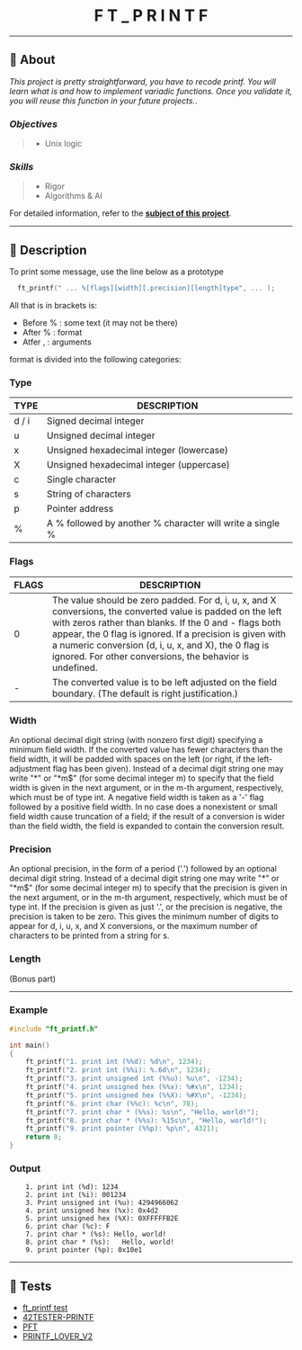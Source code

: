 <h1 align="center">
F T _ P R I N T F
</h1>

___

## :memo: **About**

_This project is pretty straightforward, you have to recode printf. You will learn what is and how to implement variadic functions. Once you validate it, you will reuse this function in your future projects._.

### *Objectives*  
> + Unix logic

### *Skills*
> + Rigor
> + Algorithms & AI

For detailed information, refer to the [**subject of this project**](https://github.com/CherdantsevIlya/ft_printf/blob/master/en.subject.pdf).

___

## 🚀 **Description**

To print some message, use the line below as a prototype

```c
  ft_printf(" ... %[flags][width][.precision][length]type", ... );
```

All that is in brackets is:

+ Before % : some text (it may not be there)
+ After % : format
+ Atfer , : arguments

format is divided into the following categories:

### **Type**

| TYPE | DESCRIPTION |
|--------|--------|
| d / i | Signed decimal integer |
| u | Unsigned decimal integer	|
| x | Unsigned hexadecimal integer (lowercase) |
| X | Unsigned hexadecimal integer (uppercase) |
| c | Single character |
| s | String of characters |
| p | Pointer address |
| % | A % followed by another % character will write a single % |

### **Flags**

| FLAGS | DESCRIPTION |
|--------|--------|
| 0 | The value should be zero padded. For d, i, u, x, and X conversions, the converted value is padded on the left with zeros rather than blanks. If the 0 and - flags both appear, the 0 flag is ignored. If a precision is given with a numeric conversion (d, i, u, x, and X), the 0 flag is ignored. For other conversions, the behavior is undefined. |
| - | The converted value is to be left adjusted on the field boundary. (The default is right justification.)	|

### **Width**

An optional decimal digit string (with nonzero first digit) specifying a minimum field width. If the converted value has fewer characters than the field width, it will be padded with spaces on the left (or right, if the left-adjustment flag has been given). Instead of a decimal digit string one may write "*" or "*m$" (for some decimal integer m) to specify that the field width is given in the next argument, or in the m-th argument, respectively, which must be of type int. A negative field width is taken as a '-' flag followed by a positive field width. In no case does a nonexistent or small field width cause truncation of a field; if the result of a conversion is wider than the field width, the field is expanded to contain the conversion result.

### **Precision**

An optional precision, in the form of a period ('.') followed by an optional decimal digit string. Instead of a decimal digit string one may write "*" or "*m$" (for some decimal integer m) to specify that the precision is given in the next argument, or in the m-th argument, respectively, which must be of type int. If the precision is given as just '.', or the precision is negative, the precision is taken to be zero. This gives the minimum number of digits to appear for d, i, u, x, and X conversions, or the maximum number of characters to be printed from a string for s.

### **Length**

(Bonus part)

____

### **Example**

```c
#include "ft_printf.h"

int main()
{
    ft_printf("1. print int (%%d): %d\n", 1234);
    ft_printf("2. print int (%%i): %.6d\n", 1234);
    ft_printf("3. print unsigned int (%%u): %u\n", -1234);
    ft_printf("4. print unsigned hex (%%x): %#x\n", 1234);
    ft_printf("5. print unsigned hex (%%X): %#X\n", -1234);
    ft_printf("6. print char (%%c): %c\n", 70);
    ft_printf("7. print char * (%%s): %s\n", "Hello, world!");
    ft_printf("8. print char * (%%s): %15s\n", "Hello, world!");
    ft_printf("9. print pointer (%%p): %p\n", 4321);
    return 0;
}
```

### **Output**

```
    1. print int (%d): 1234
    2. print int (%i): 001234
    3. Print unsigned int (%u): 4294966062
    4. print unsigned hex (%x): 0x4d2
    5. print unsigned hex (%X): 0XFFFFFB2E
    6. print char (%c): F
    7. print char * (%s): Hello, world!
    8. print char * (%s):   Hello, world!
    9. print pointer (%p): 0x10e1
```
___

## 🧨 **Tests**
+ [ft_printf test](https://github.com/cacharle/ft_printf_test)
+ [42TESTER-PRINTF](https://github.com/Mazoise/42TESTERS-PRINTF)
+ [PFT](https://github.com/gavinfielder/pft)
+ [PRINTF_LOVER_V2](https://github.com/charMstr/printf_lover_v2)
